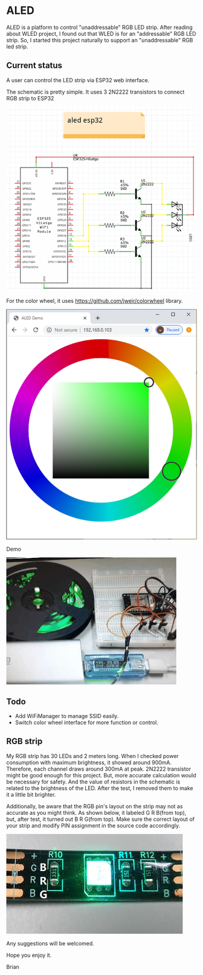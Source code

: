 # ALED

ALED is a platform to control "unaddressable" RGB LED strip. After reading about WLED project, I found out that WLED is for an "addressable" RGB LED strip. So, I started this project naturally to support an "unaddressable" RGB led strip.

## Current status

A user can control the LED strip via ESP32 web interface.

The schematic is pretty simple. It uses 3 2N2222 transistors to connect RGB strip to ESP32

![Schematic](https://github.com/briankimstudio/aled/blob/master/schematic.png)

For the color wheel, it uses https://github.com/jweir/colorwheel library.

![Web interface](https://github.com/briankimstudio/aled/blob/master/aled_web_interface.png)

Demo

![Demo](https://github.com/briankimstudio/aled/blob/master/aled_demo.gif)

## Todo

- Add WiFiManager to manage SSID easily.
- Switch color wheel interface for more function or control.

## RGB strip

My RGB strip has 30 LEDs and 2 meters long. When I checked power consumption with maximum brightness, it showed around 900mA. Therefore, each channel draws around 300mA at peak. 2N2222 transistor might be good enough for this project. But, more accurate calculation would be necessary for safety. And the value of resistors in the schematic is related to the brightness of the LED. After the test, I removed them to make it a little bit brighter.

Additionally, be aware that the RGB pin's layout on the strip may not as accurate as you might think. As shown below, it labeled G R B(from top), but, after test, it turned out B R G(from top). Make sure the correct layout of your strip and modify PIN assignment in the source code accordingly. 

![RGB strip](https://github.com/briankimstudio/aled/blob/master/rgb_led_strip.jpg)

Any suggestions will be welcomed.

Hope you enjoy it.

Brian
